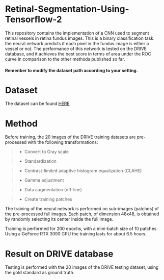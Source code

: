 # Retinal-Segmentation-Using-Tensorflow-2
This repository contains the implementation of a CNN used to segment retinal vessels in retina fundus images. This is a binary classification task: the neural network predicts if each pixel in the fundus image is either a vessel or not. The performance of this network is tested on the DRIVE database, and it achieves the best score in terms of area under the ROC curve in comparison to the other methods published so far.

#### Remenber to modify the dataset path according to your setting.

# Dataset
The dataset can be found [HERE][]
 
 [HERE]: https://drive.grand-challenge.org/ "HERE"

# Method

Before training, the 20 images of the DRIVE training datasets are pre-processed with the following transformations:

> * Convert to Gray scale

> * Standardization

> * Contrast-limited adaptive histogram equalization (CLAHE)

> * Gamma adjustment

> * Data augmentation (off-line)

> * Create training patches

The training of the neural network is performed on sub-images (patches) of the pre-processed full images. Each patch, of dimension 48x48, is obtained by randomly selecting its center inside the full image. 

Training is performed for 200 epochs, with a mini-batch size of 10 patches. Using a GeForce RTX 3090 GPU the training lasts for about 6.5 hours.

# Result on DRIVE database
Testing is performed with the 20 images of the DRIVE testing dataset, using the gold standard as ground truth. 

